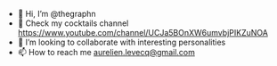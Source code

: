 - 👋 Hi, I’m @thegraphn
- 👀 Check my cocktails channel https://www.youtube.com/channel/UCJa5BOnXW6umvbjPIKZuNOA
- 💞️ I’m looking to collaborate with interesting personalities
- 📫 How to reach me aurelien.levecq@gmail.com

<!---
thegraphn/thegraphn is a ✨ special ✨ repository because its `README.md` (this file) appears on your GitHub profile.
You can click the Preview link to take a look at your changes.
--->
